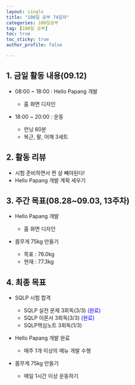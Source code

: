 ```yaml
---
layout: single
title: "100일 공부 74일차"
categories: 100일공부
tag: [100일 공부]
toc: true
toc_sticky: true
author_profile: false

---
```


## 1. 금일 활동 내용(09.12)

* 08:00 ~ 18:00 : Hello Papang 개발
  * 홈 화면 디자인

* 18:00 ~ 20:00 : 운동
  * 런닝 60분
  * 복근, 팔, 어깨 3세트



## 2. 활동 리뷰

* 시험 준비하면서 찐 살 빼야된다!
* Hello Papang 개발 계획 세우기



##  3. 주간 목표(08.28~09.03, 13주차)

* Hello Papang 개발
  * 홈 화면 디자인

* 몸무게 75kg 만들기
  * 목표 : 76.0kg
  * 현재 : 77.3kg




## 4. 최종 목표

* SQLP 시험 합격
  * SQLP 실전 문제 3회독(3/3) <span style = "color:blue">(완료)</span>
  * SQLP 이론서 3회독(3/3) <span style = "color:blue">(완료)</span>
  * SQLP핵심노트 3회독(1/3)
* Hello Papang 개발 완료
  * 매주 1개 이상의 메뉴 개발 수행

* 몸무게 75kg 만들기
  * 매일 1시간 이상 운동하기
